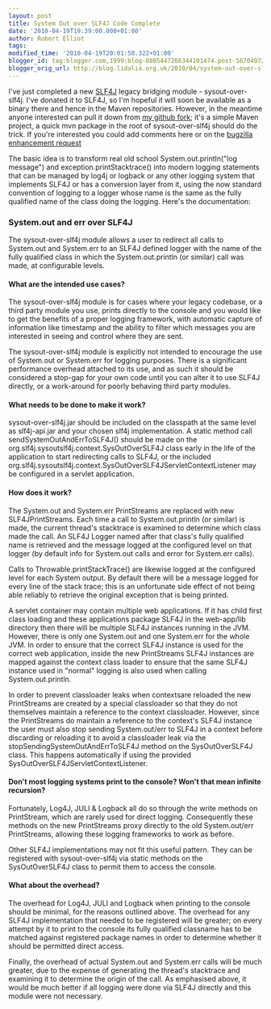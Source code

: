 ```yaml
---
layout: post
title: System Out over SLF4J Code Complete
date: '2010-04-19T19:39:00.000+01:00'
author: Robert Elliot
tags: 
modified_time: '2010-04-19T20:01:50.322+01:00'
blogger_id: tag:blogger.com,1999:blog-8805447266344101474.post-5670497259294065804
blogger_orig_url: http://blog.lidalia.org.uk/2010/04/system-out-over-slf4j-code-complete.html
---
```


I've just completed a new [SLF4J](http://www.slf4j.org/) legacy bridging module - sysout-over-slf4j. I've donated it to SLF4J, so I'm hopeful it will soon be available as a binary there and hence in the Maven repositories. However, in the meantime anyone interested can pull it down from [my github fork](http://github.com/Mahoney/slf4j.git "sysout-over-slf4j github"); it's a simple Maven project, a quick mvn package in the root of sysout-over-slf4j should do the trick. If you're interested you could add comments here or on the [bugzilla enhancement request](http://bugzilla.slf4j.org/show_bug.cgi?id=110)

The basic idea is to transform real old school System.out.println("log message") and exception.printStacktrace() into modern logging statements that can be managed by log4j or logback or any other logging system that implements SLF4J or has a conversion layer from it, using the now standard convention of logging to a logger whose name is the same as the fully qualified name of the class doing the logging. Here's the documentation:

### System.out and err over SLF4J
The sysout-over-slf4j module allows a user to redirect all calls to System.out and System.err to an SLF4J defined logger with the name of the fully qualified class in which the System.out.println (or similar) call was made, at configurable levels.

#### What are the intended use cases?
The sysout-over-slf4j module is for cases where your legacy codebase, or a third party module you use, prints directly to the console and you would like to get the benefits of a proper logging framework, with automatic capture of information like timestamp and the ability to filter which messages you are interested in seeing and control where they are sent.

The sysout-over-slf4j module is explicitly not intended to encourage the use of System.out or System.err for logging purposes. There is a significant performance overhead attached to its use, and as such it should be considered a stop-gap for your own code until you can alter it to use SLF4J directly, or a work-around for poorly behaving third party modules.

#### What needs to be done to make it work?
sysout-over-slf4j.jar should be included on the classpath at the same level as slf4j-api.jar and your chosen slf4j implementation. A static method call sendSystemOutAndErrToSLF4J() should be made on the org.slf4j.sysoutslf4j.context.SysOutOverSLF4J class early in the life of the application to start redirecting calls to SLF4J, or the included org.slf4j.sysoutslf4j.context.SysOutOverSLF4JServletContextListener may be configured in a servlet application.

#### How does it work?
The System.out and System.err PrintStreams are replaced with new SLF4JPrintStreams. Each time a call to System.out.println (or similar) is made, the current thread's stacktrace is examined to determine which class made the call. An SLF4J Logger named after that class's fully qualified name is retrieved and the message logged at the configured level on that logger (by default info for System.out calls and error for System.err calls).

Calls to Throwable.printStackTrace() are likewise logged at the configured level for each System output. By default there will be a message logged for every line of the stack trace; this is an unfortunate side effect of not being able reliably to retrieve the original exception that is being printed.

A servlet container may contain multiple web applications. If it has child first class loading and these applications package SLF4J in the web-app/lib directory then there will be multiple SLF4J instances running in the JVM. However, there is only one System.out and one System.err for the whole JVM. In order to ensure that the correct SLF4J instance is used for the correct web application, inside the new PrintStreams SLF4J instances are mapped against the context class loader to ensure that the same SLF4J instance used in "normal" logging is also used when calling System.out.println.

In order to prevent classloader leaks when contextsare reloaded the new PrintStreams are created by a special classloader so that they do not themselves maintain a reference to the context classloader. However, since the PrintStreams do maintain a reference to the context's SLF4J instance the user must also stop sending System.out/err to SLF4J in a context before discarding or reloading it to avoid a classloader leak via the stopSendingSystemOutAndErrToSLF4J method on the SysOutOverSLF4J class. This happens automatically if using the provided SysOutOverSLF4JServletContextListener.

#### Don't most logging systems print to the console? Won't that mean infinite recursion?
Fortunately, Log4J, JULI & Logback all do so through the write methods on PrintStream, which are rarely used for direct logging. Consequently these methods on the new PrintStreams proxy directly to the old System.out/err PrintStreams, allowing these logging frameworks to work as before.

Other SLF4J implementations may not fit this useful pattern. They can be registered with sysout-over-slf4j via static methods on the SysOutOverSLF4J class to permit them to access the console.

#### What about the overhead?
The overhead for Log4J, JULI and Logback when printing to the console should be minimal, for the reasons outlined above. The overhead for any SLF4J implementation that needed to be registered will be greater; on every attempt by it to print to the console its fully qualified classname has to be matched against registered package names in order to determine whether it should be permitted direct access.

Finally, the overhead of actual System.out and System.err calls will be much greater, due to the expense of generating the thread's stacktrace and examining it to determine the origin of the call. As emphasised above, it would be much better if all logging were done via SLF4J directly and this module were not necessary.


